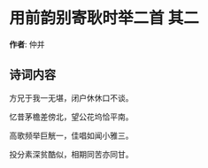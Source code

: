 # 用前韵别寄耿时举二首  其二

**作者**: 仲并

## 诗词内容

方兄于我一无堪，闭户休休口不谈。

忆昔茅檐差傍北，望公花坞恰平南。

高歌频举巨觥一，佳唱如闻小雅三。

投分素深贫酷似，相期同苦亦同甘。

